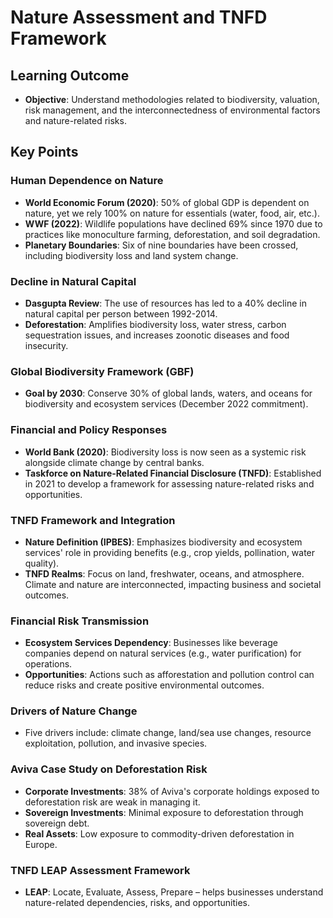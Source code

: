 # Nature Assessment and TNFD Framework

## Learning Outcome
- **Objective**: Understand methodologies related to biodiversity, valuation, risk management, and the interconnectedness of environmental factors and nature-related risks.

## Key Points

### Human Dependence on Nature
- **World Economic Forum (2020)**: 50% of global GDP is dependent on nature, yet we rely 100% on nature for essentials (water, food, air, etc.).
- **WWF (2022)**: Wildlife populations have declined 69% since 1970 due to practices like monoculture farming, deforestation, and soil degradation.
- **Planetary Boundaries**: Six of nine boundaries have been crossed, including biodiversity loss and land system change.

### Decline in Natural Capital
- **Dasgupta Review**: The use of resources has led to a 40% decline in natural capital per person between 1992-2014. 
- **Deforestation**: Amplifies biodiversity loss, water stress, carbon sequestration issues, and increases zoonotic diseases and food insecurity.

### Global Biodiversity Framework (GBF)
- **Goal by 2030**: Conserve 30% of global lands, waters, and oceans for biodiversity and ecosystem services (December 2022 commitment).

### Financial and Policy Responses
- **World Bank (2020)**: Biodiversity loss is now seen as a systemic risk alongside climate change by central banks.
- **Taskforce on Nature-Related Financial Disclosure (TNFD)**: Established in 2021 to develop a framework for assessing nature-related risks and opportunities.

### TNFD Framework and Integration
- **Nature Definition (IPBES)**: Emphasizes biodiversity and ecosystem services' role in providing benefits (e.g., crop yields, pollination, water quality).
- **TNFD Realms**: Focus on land, freshwater, oceans, and atmosphere. Climate and nature are interconnected, impacting business and societal outcomes.

### Financial Risk Transmission
- **Ecosystem Services Dependency**: Businesses like beverage companies depend on natural services (e.g., water purification) for operations.
- **Opportunities**: Actions such as afforestation and pollution control can reduce risks and create positive environmental outcomes.

### Drivers of Nature Change
- Five drivers include: climate change, land/sea use changes, resource exploitation, pollution, and invasive species.

### Aviva Case Study on Deforestation Risk
- **Corporate Investments**: 38% of Aviva's corporate holdings exposed to deforestation risk are weak in managing it.
- **Sovereign Investments**: Minimal exposure to deforestation through sovereign debt.
- **Real Assets**: Low exposure to commodity-driven deforestation in Europe.

### TNFD LEAP Assessment Framework
- **LEAP**: Locate, Evaluate, Assess, Prepare – helps businesses understand nature-related dependencies, risks, and opportunities.

